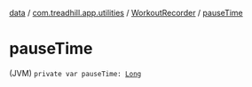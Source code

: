 [data](../../index.md) / [com.treadhill.app.utilities](../index.md) / [WorkoutRecorder](index.md) / [pauseTime](./pause-time.md)

# pauseTime

(JVM) `private var pauseTime: `[`Long`](https://kotlinlang.org/api/latest/jvm/stdlib/kotlin/-long/index.html)